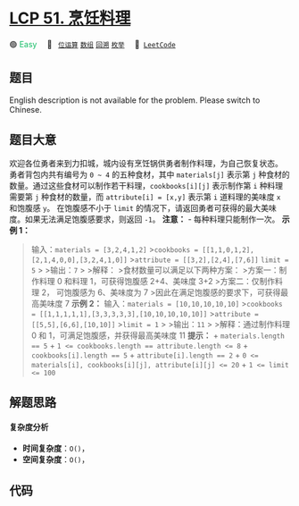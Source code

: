 # [LCP 51. 烹饪料理](https://leetcode.cn/problems/UEcfPD)

🟢 <font color=#15bd66>Easy</font>&emsp; 🔖&ensp; [`位运算`](/leetcode/outline/tag/bit-manipulation.md) [`数组`](/leetcode/outline/tag/array.md) [`回溯`](/leetcode/outline/tag/backtracking.md) [`枚举`](/leetcode/outline/tag/enumeration.md)&emsp; 🔗&ensp;[`LeetCode`](https://leetcode.cn/problems/UEcfPD)


## 题目

English description is not available for the problem. Please switch to
Chinese.


## 题目大意

欢迎各位勇者来到力扣城，城内设有烹饪锅供勇者制作料理，为自己恢复状态。 勇者背包内共有编号为 `0 ~ 4` 的五种食材，其中 `materials[j]`
表示第 `j` 种食材的数量。通过这些食材可以制作若干料理，`cookbooks[i][j]` 表示制作第 `i` 种料理需要第 `j` 种食材的数量，而
`attribute[i] = [x,y]` 表示第 `i` 道料理的美味度 `x` 和饱腹感 `y`。 在饱腹感不小于 `limit`
的情况下，请返回勇者可获得的最大美味度。如果无法满足饱腹感要求，则返回 `-1`。 **注意：** \- 每种料理只能制作一次。 **示例 1：**
>输入：`materials = [3,2,4,1,2]` >`cookbooks =
[[1,1,0,1,2],[2,1,4,0,0],[3,2,4,1,0]]` >`attribute = [[3,2],[2,4],[7,6]]`
>`limit = 5` > >输出：`7` > >解释： >食材数量可以满足以下两种方案： >方案一：制作料理 0 和料理 1，可获得饱腹感
2+4、美味度 3+2 >方案二：仅制作料理 2， 可饱腹感为 6、美味度为 7 >因此在满足饱腹感的要求下，可获得最高美味度 7 **示例 2：**
>输入：`materials = [10,10,10,10,10]` >`cookbooks =
[[1,1,1,1,1],[3,3,3,3,3],[10,10,10,10,10]]` >`attribute =
[[5,5],[6,6],[10,10]]` >`limit = 1` > >输出：`11` > >解释：通过制作料理 0 和
1，可满足饱腹感，并获得最高美味度 11 **提示：** \+ `materials.length == 5` \+ `1 <=
cookbooks.length == attribute.length <= 8` \+ `cookbooks[i].length == 5` \+
`attribute[i].length == 2` \+ `0 <= materials[i], cookbooks[i][j],
attribute[i][j] <= 20` \+ `1 <= limit <= 100`


## 解题思路

#### 复杂度分析

- **时间复杂度**：`O()`，
- **空间复杂度**：`O()`，

## 代码

```javascript

```